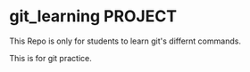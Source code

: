# git_learning PROJECT

This Repo is only for students to learn git's differnt commands.

This is for git practice.